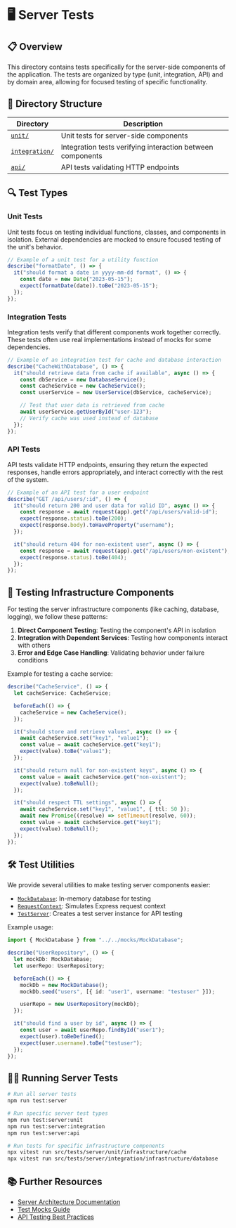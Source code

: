 # 🖥️ Server Tests

## 📋 Overview

This directory contains tests specifically for the server-side components of the application. The tests are organized by type (unit, integration, API) and by domain area, allowing for focused testing of specific functionality.

## 📂 Directory Structure

| Directory                                 | Description                                                |
| ----------------------------------------- | ---------------------------------------------------------- |
| [`unit/`](./unit/README.md)               | Unit tests for server-side components                      |
| [`integration/`](./integration/README.md) | Integration tests verifying interaction between components |
| [`api/`](./api/README.md)                 | API tests validating HTTP endpoints                        |

## 🔍 Test Types

### Unit Tests

Unit tests focus on testing individual functions, classes, and components in isolation. External dependencies are mocked to ensure focused testing of the unit's behavior.

```typescript
// Example of a unit test for a utility function
describe("formatDate", () => {
  it("should format a date in yyyy-mm-dd format", () => {
    const date = new Date("2023-05-15");
    expect(formatDate(date)).toBe("2023-05-15");
  });
});
```

### Integration Tests

Integration tests verify that different components work together correctly. These tests often use real implementations instead of mocks for some dependencies.

```typescript
// Example of an integration test for cache and database interaction
describe("CacheWithDatabase", () => {
  it("should retrieve data from cache if available", async () => {
    const dbService = new DatabaseService();
    const cacheService = new CacheService();
    const userService = new UserService(dbService, cacheService);

    // Test that user data is retrieved from cache
    await userService.getUserById("user-123");
    // Verify cache was used instead of database
  });
});
```

### API Tests

API tests validate HTTP endpoints, ensuring they return the expected responses, handle errors appropriately, and interact correctly with the rest of the system.

```typescript
// Example of an API test for a user endpoint
describe("GET /api/users/:id", () => {
  it("should return 200 and user data for valid ID", async () => {
    const response = await request(app).get("/api/users/valid-id");
    expect(response.status).toBe(200);
    expect(response.body).toHaveProperty("username");
  });

  it("should return 404 for non-existent user", async () => {
    const response = await request(app).get("/api/users/non-existent");
    expect(response.status).toBe(404);
  });
});
```

## 🧪 Testing Infrastructure Components

For testing the server infrastructure components (like caching, database, logging), we follow these patterns:

1. **Direct Component Testing**: Testing the component's API in isolation
2. **Integration with Dependent Services**: Testing how components interact with others
3. **Error and Edge Case Handling**: Validating behavior under failure conditions

Example for testing a cache service:

```typescript
describe("CacheService", () => {
  let cacheService: CacheService;

  beforeEach(() => {
    cacheService = new CacheService();
  });

  it("should store and retrieve values", async () => {
    await cacheService.set("key1", "value1");
    const value = await cacheService.get("key1");
    expect(value).toBe("value1");
  });

  it("should return null for non-existent keys", async () => {
    const value = await cacheService.get("non-existent");
    expect(value).toBeNull();
  });

  it("should respect TTL settings", async () => {
    await cacheService.set("key1", "value1", { ttl: 50 });
    await new Promise((resolve) => setTimeout(resolve, 60));
    const value = await cacheService.get("key1");
    expect(value).toBeNull();
  });
});
```

## 🛠️ Test Utilities

We provide several utilities to make testing server components easier:

- [`MockDatabase`](../mocks/MockDatabase.ts): In-memory database for testing
- [`RequestContext`](../mocks/RequestContext.ts): Simulates Express request context
- [`TestServer`](../mocks/TestServer.ts): Creates a test server instance for API testing

Example usage:

```typescript
import { MockDatabase } from "../../mocks/MockDatabase";

describe("UserRepository", () => {
  let mockDb: MockDatabase;
  let userRepo: UserRepository;

  beforeEach(() => {
    mockDb = new MockDatabase();
    mockDb.seed("users", [{ id: "user1", username: "testuser" }]);

    userRepo = new UserRepository(mockDb);
  });

  it("should find a user by id", async () => {
    const user = await userRepo.findById("user1");
    expect(user).toBeDefined();
    expect(user.username).toBe("testuser");
  });
});
```

## 🏃‍♂️ Running Server Tests

```bash
# Run all server tests
npm run test:server

# Run specific server test types
npm run test:server:unit
npm run test:server:integration
npm run test:server:api

# Run tests for specific infrastructure components
npx vitest run src/tests/server/unit/infrastructure/cache
npx vitest run src/tests/server/integration/infrastructure/database
```

## 📚 Further Resources

- [Server Architecture Documentation](../../../server/README.md)
- [Test Mocks Guide](../mocks/README.md)
- [API Testing Best Practices](../../docs/api-testing.md)
